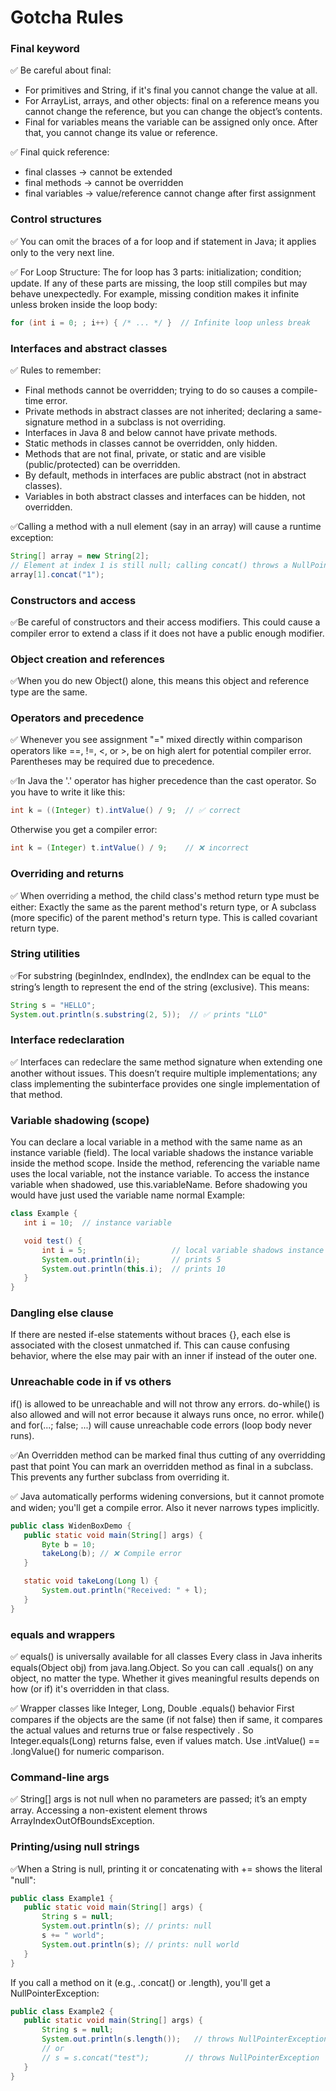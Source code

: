 # Gotcha Rules


### Final keyword
✅ Be careful about final:
- For primitives and String, if it's final you cannot change the value at all.
- For ArrayList, arrays, and other objects: final on a reference means you cannot change the reference, but you can change the object’s contents.
- Final for variables means the variable can be assigned only once. After that, you cannot change its value or reference.

✅ Final quick reference:
- final classes → cannot be extended
- final methods → cannot be overridden
- final variables → value/reference cannot change after first assignment

### Control structures
✅ You can omit the braces of a for loop and if statement in Java; it applies only to the very next line.

✅ For Loop Structure: The for loop has 3 parts: initialization; condition; update. If any of these parts are missing, the loop still compiles but may behave unexpectedly.
For example, missing condition makes it infinite unless broken inside the loop body:

```java
for (int i = 0; ; i++) { /* ... */ }  // Infinite loop unless break
```

### Interfaces and abstract classes
✅ Rules to remember:
- Final methods cannot be overridden; trying to do so causes a compile-time error.
- Private methods in abstract classes are not inherited; declaring a same-signature method in a subclass is not overriding.
- Interfaces in Java 8 and below cannot have private methods.
- Static methods in classes cannot be overridden, only hidden.
- Methods that are not final, private, or static and are visible (public/protected) can be overridden.
- By default, methods in interfaces are public abstract (not in abstract classes).
- Variables in both abstract classes and interfaces can be hidden, not overridden.

✅Calling a method with a null element (say in an array) will cause a runtime exception:

```java
String[] array = new String[2];
// Element at index 1 is still null; calling concat() throws a NullPointerException
array[1].concat("1");
```

### Constructors and access
✅Be careful of constructors and their access modifiers. This could cause a compiler error to extend a class if it does not have a public enough modifier.

### Object creation and references
✅When you do new Object() alone, this means this object and reference type are the same.  

### Operators and precedence
✅ Whenever you see assignment "=" mixed directly within comparison operators like ==, !=, <, or >, be on high alert for potential compiler error. Parentheses may be required due to precedence.

✅In Java the '.' operator has higher precedence than the cast operator. So you have to write it like this:

```java
int k = ((Integer) t).intValue() / 9;  // ✅ correct
```

Otherwise you get a compiler error:

```java
int k = (Integer) t.intValue() / 9;    // ❌ incorrect
```

### Overriding and returns
✅ When overriding a method, the child class's method return type must be either:
Exactly the same as the parent method's return type, or
A subclass (more specific) of the parent method's return type.
This is called covariant return type.

### String utilities
✅For substring (beginIndex, endIndex), the endIndex can be equal to the string’s length to represent the end of the string (exclusive). This means:

```java
String s = "HELLO";
System.out.println(s.substring(2, 5));  // ✅ prints "LLO"
```

### Interface redeclaration
✅ Interfaces can redeclare the same method signature when extending one another without issues. 
This doesn’t require multiple implementations; any class implementing the subinterface provides one single implementation of that method.

### Variable shadowing (scope)
You can declare a local variable in a method with the same name as an instance variable (field).
The local variable shadows the instance variable inside the method scope.
Inside the method, referencing the variable name uses the local variable, not the instance variable.
To access the instance variable when shadowed, use this.variableName.  Before shadowing you would have just used the variable name normal
Example:

```java
class Example {
   int i = 10;  // instance variable

   void test() {
       int i = 5;                   // local variable shadows instance variable
       System.out.println(i);       // prints 5
       System.out.println(this.i);  // prints 10
   }
}
```




### Dangling else clause
If there are nested if-else statements without braces {}, each else is associated with the closest unmatched if.
This can cause confusing behavior, where the else may pair with an inner if instead of the outer one.

### Unreachable code in if vs others
if() is allowed to be unreachable and will not throw any errors.
do-while() is also allowed and will not error because it always runs once, no error.
while()  and for(...; false; ...) will cause unreachable code errors (loop body never runs).


✅An Overridden method can be marked final thus cutting of any overridding past that point
You can mark an overridden method as final in a subclass.
This prevents any further subclass from overriding it.

✅ Java automatically performs widening conversions, but it cannot promote and widen; you'll get a compile error. Also it never narrows types implicitly.

```java
public class WidenBoxDemo {
   public static void main(String[] args) {
       Byte b = 10;
       takeLong(b); // ❌ Compile error
   }

   static void takeLong(Long l) {
       System.out.println("Received: " + l);
   }
}
```


### equals and wrappers
✅ equals() is universally available for all classes
Every class in Java inherits equals(Object obj) from java.lang.Object.
So you can call .equals() on any object, no matter the type.
Whether it gives meaningful results depends on how (or if) it's overridden in that class.

✅ Wrapper classes like Integer, Long, Double .equals() behavior
First compares if the objects are the same (if not false) then if same, it compares the actual values and returns true or false respectively . 
So Integer.equals(Long) returns false, even if values match. Use .intValue() == .longValue() for numeric comparison.

### Command-line args
✅ String[] args is not null when no parameters are passed; it’s an empty array. Accessing a non-existent element throws ArrayIndexOutOfBoundsException.

### Printing/using null strings
✅When a String is null, printing it or concatenating with += shows the literal "null":

```java
public class Example1 {
   public static void main(String[] args) {
       String s = null;
       System.out.println(s); // prints: null
       s += " world";
       System.out.println(s); // prints: null world
   }
}
```


If you call a method on it (e.g., .concat() or .length), you'll get a NullPointerException:

```java
public class Example2 {
   public static void main(String[] args) {
       String s = null;
       System.out.println(s.length());   // throws NullPointerException
       // or
       // s = s.concat("test");        // throws NullPointerException
   }
}
```